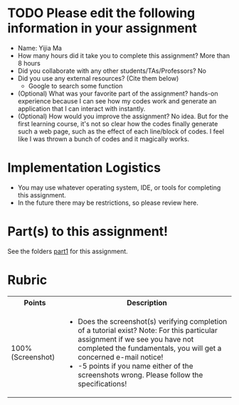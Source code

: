 # TODO Please edit the following information in your assignment

- Name: Yijia Ma
- How many hours did it take you to complete this assignment?
  More than 8 hours
- Did you collaborate with any other students/TAs/Professors?
  No
- Did you use any external resources? (Cite them below)
  - Google to search some function
- (Optional) What was your favorite part of the assignment?
  hands-on experience because I can see how my codes work and generate an application that I can interact with instantly.
- (Optional) How would you improve the assignment?
  No idea. But for the first learning course, it's not so clear how the codes finally generate such a web page, such as the effect of each line/block of codes. I feel like I was thrown a bunch of codes and it magically works.

# Implementation Logistics

- You may use whatever operating system, IDE, or tools for completing this assignment.
- In the future there may be restrictions, so please review here.

# Part(s) to this assignment!

See the folders [part1](./part1) for this assignment.

# Rubric
 
  <table>
  <tbody>
    <tr>
      <th>Points</th>
      <th align="center">Description</th>
    </tr>
    <tr>
      <td>100% (Screenshot)</td>
      <td align="left"><ul><li>Does the screenshot(s) verifying completion of a tutorial exist? Note: For this particular assignment if we see you have not completed the fundamentals, you will get a concerned e-mail notice!</li><li>-5 points if you name either of the screenshots wrong. Please follow the specifications!</li></ul></td>
    </tr>
  </tbody>
</table>
